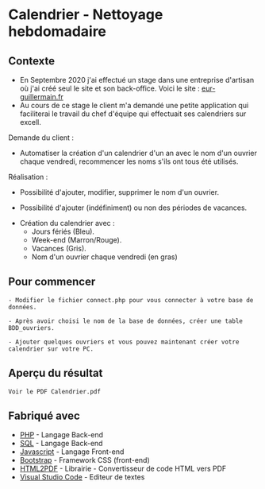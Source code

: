 # Calendrier - Nettoyage hebdomadaire
## Contexte

* En Septembre 2020 j'ai effectué un stage dans une entreprise d'artisan où j'ai créé seul le site et son back-office.
Voici le site : [eur-guillermain.fr](https://www.eurl-guillermain.fr/)
* Au cours de ce stage le client m'a demandé une petite application qui faciliterai le travail du chef d'équipe qui effectuait ses calendriers sur excell.
  
Demande du client :
* Automatiser la création d'un calendrier d'un an avec le nom d'un ouvrier chaque vendredi, 
recommencer les noms s'ils ont tous été utilisés.

Réalisation :

- Possibilité d'ajouter, modifier, supprimer le nom d'un ouvrier.

- Possibilité d'ajouter (indéfiniment) ou non des périodes de vacances.

* Création du calendrier avec : 
	- Jours fériés (Bleu).
	- Week-end (Marron/Rouge).
	- Vacances (Gris).
	- Nom d'un ouvrier chaque vendredi (en gras)


## Pour commencer

    - Modifier le fichier connect.php pour vous connecter à votre base de données.

    - Après avoir choisi le nom de la base de données, créer une table BDD_ouvriers.

    - Ajouter quelques ouvriers et vous pouvez maintenant créer votre calendrier sur votre PC.


## Aperçu du résultat
    
    Voir le PDF Calendrier.pdf


## Fabriqué avec
* [PHP](https://www.php.net/) - Langage Back-end
* [SQL](https://sql.sh/) - Langage Back-end
* [Javascript](https://developer.mozilla.org/fr/docs/Web/JavaScript) - Langage Front-end
* [Bootstrap](https://getbootstrap.com/docs/4.4/getting-started/introduction/) - Framework CSS (front-end)
* [HTML2PDF](https://www.html2pdf.fr/) - Librairie - Convertisseur de code HTML vers PDF
* [Visual Studio Code](https://code.visualstudio.com/) - Editeur de textes



